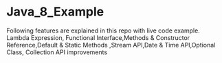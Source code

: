 # Java_8_Example
Following features are explained in this repo with live code example.
Lambda Expression, Functional Interface,Methods & Constructor Reference,Default & Static Methods ,Stream API,Date & Time API,Optional Class, Collection API improvements 
